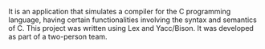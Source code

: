 It is an application that simulates a compiler for the C programming language, having certain functionalities involving the syntax and semantics of C. This project was written using Lex and Yacc/Bison. It was developed as part of a two-person team.
